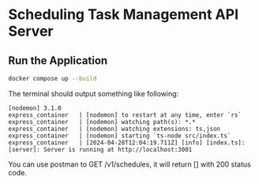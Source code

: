# Scheduling Task Management API Server

## Run the Application

```bash
docker compose up --build
```

The terminal should output something like following:

```
[nodemon] 3.1.0
express_container   | [nodemon] to restart at any time, enter `rs`
express_container   | [nodemon] watching path(s): *.*
express_container   | [nodemon] watching extensions: ts,json
express_container   | [nodemon] starting `ts-node src/index.ts`
express_container   | [2024-04-28T12:04:19.711Z] [info] [index.ts]: [server]: Server is running at http://localhost:3001
```

You can use postman to GET /v1/schedules, it will return [] with 200 status code.
